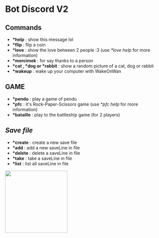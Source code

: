# Bot Discord **V2**

## **Commands**

* **\*help** : show this message lol  
* **\*flip** : flip a coin  
* **\*love** : show the love between 2 people :3 (use *\*love help* for more information)  
* **\*mercimek** : for say thanks to a person  
* **\*cat , \*dog or \*rabbit** : show a random picture of a cat, dog or rabbit  
* **\*wakeup** : wake up your computer with WakeOnWan

## **GAME**

* **\*pendu** : play a game of pendu  
* **\*pfc** : it's Rock-Paper-Scissors game (use *\*pfc help* for more information)
* **\*bataille** : play to the battleship game (for 2 players)

## ***Save file***

* **\*create** : create a new save file  
* **\*add** : add a new saveLine in file  
* **\*delete** : delete a saveLine in file  
* **\*take** : take a saveLine in file  
* **\*list** : list all saveLine in file  

<img src="https://media3.giphy.com/media/Fo5y4K3GD3RYijvsCS/giphy.gif?cid=ecf05e4736zx8j6nedo3e4u623etvv9bb4lxsuiy49v9ye3j&rid=giphy.gif&ct=s" width="200">

